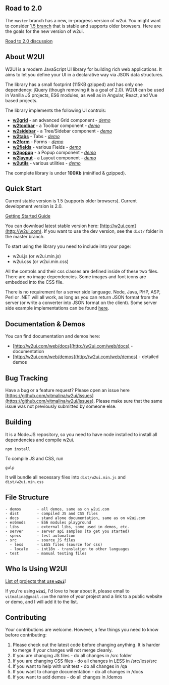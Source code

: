 ## Road to 2.0
The `master` branch has a new, in-progress version of w2ui. You might want to consider [1.5 branch](https://github.com/vitmalina/w2ui/tree/w2ui-1.5) that is stable and supports older browsers. Here are the goals for the new version of w2ui.

[Road to 2.0 discussion](https://github.com/vitmalina/w2ui/discussions/1955)

## About W2UI

W2UI is a modern JavaScript UI library for building rich web applications. It aims to let you define your UI in a declarative way via JSON data structures.

The library has a small footprint (115KB gzipped) and has only one dependency: jQuery (though removing it is a goal of 2.0). W2UI can be used in Vanilla JS projects, ES6 modules, as well as in Angular, React, and Vue based projects.

The library implements the following UI controls:

* **[w2grid](http://w2ui.com/web/docs/1.5/layout/grid)** - an advanced Grid component - *[demo](http://w2ui.com/web/demos/#/grid/1)*
* **[w2toolbar](http://w2ui.com/web/docs/1.5/toolbar)** - a Toolbar component - *[demo](http://w2ui.com/web/demos/#/toolbar/1)*
* **[w2sidebar](http://w2ui.com/web/docs/1.5/sidebar)** - a Tree/Sidebar component - *[demo](http://w2ui.com/web/demos/#/sidebar/1)*
* **[w2tabs](http://w2ui.com/web/docs/1.5/tabs)** - Tabs - *[demo](http://w2ui.com/web/demos/#/tabs/1)*
* **[w2form](http://w2ui.com/web/docs/1.5/form)** - Forms - *[demo](http://w2ui.com/web/demos/#/form/1)*
* **[w2fields](http://w2ui.com/web/docs/1.5/fields)** - various Fields - *[demo](http://w2ui.com/web/demos/#/fields/1)*
* **[w2popup](http://w2ui.com/web/docs/1.5/popup)** - a Popup component - *[demo](http://w2ui.com/web/demos/#/popup/1)*
* **[w2layout](http://w2ui.com/web/docs/1.5/layout)** - a Layout component - *[demo](http://w2ui.com/web/demos/#/layout/1)*
* **[w2utils](http://w2ui.com/web/docs/1.5/utils)** - various utilities - *[demo](http://w2ui.com/web/demos/#/utils/1)*

The complete library is under **100Kb** (minified & gzipped).

## Quick Start

Current stable version is 1.5 (supports older browsers).
Current development version is 2.0.

[Getting Started Guide](http://w2ui.com/web/get-started)

You can download latest stable version here: [http://w2ui.com](http://w2ui.com). If you want to use the dev version, see the `dist/` folder in the master branch.

To start using the library you need to include into your page:

- w2ui.js (or w2ui.min.js)
- w2ui.css (or w2ui.min.css)

All the controls and their css classes are defined inside of these two files. There are no image dependencies. Some images and font icons are embedded into the CSS file.

There is no requirement for a server side language. Node, Java, PHP, ASP, Perl or .NET will all work, as long as you can
return JSON format from the server (or write a converter into JSON format on the client). Some server side example implementations
can be found [here](https://github.com/vitmalina/w2ui/tree/master/server).

## Documentation & Demos

You can find documentation and demos here:

* [http://w2ui.com/web/docs](http://w2ui.com/web/docs) - documentation
* [http://w2ui.com/web/demos](http://w2ui.com/web/demos) - detailed demos


## Bug Tracking

Have a bug or a feature request? Please open an issue here [https://github.com/vitmalina/w2ui/issues](https://github.com/vitmalina/w2ui/issues).
Please make sure that the same issue was not previously submitted by someone else.

## Building

It is a Node.JS repository, so you need to have node installed to install all dependencies and compile w2ui.

```
npm install
```

To compile JS and CSS, run
```
gulp
```

It will bundle all necessary files into `dist/w2ui.min.js` and `dist/w2ui.min.css`

## File Structure

```
- demos       - all demos, same as on w2ui.com
- dist        - compiled JS and CSS files
- docs        - stand alone documentation, same as on w2ui.com
- es6mods     - ES6 modules playground
- libs        - external libs, some used in demos, etc.
- server      - server api samples (to get you started)
- specs       - test automation
- src         - source JS files
  - less      - LESS files (source for css)
  - locale    - int18n - translation to other languages
- test        - manual testing files
```

## Who Is Using W2UI

[List of projects that use **`w2ui`**](https://github.com/vitmalina/w2ui/wiki/Projects-that-use-w2ui)!

If you're using **`w2ui`**, I'd love to hear about it, please email to `vitmalina@gmail.com` the name of your project and a link to a public website or demo, and I will add it to the list.

## Contributing

Your contributions are welcome. However, a few things you need to know before contributing:

1. Please check out the latest code before changing anything. It is harder to merge if your changes will not merge cleanly.
2. If you are changing JS files - do all changes in /src folder
3. If you are changing CSS files - do all changes in LESS in /src/less/src
4. If you want to help with unit test - do all changes in /qa
5. If you want to change documentation - do all changes in /docs
6. If you want to add demos - do all changes in /demos
